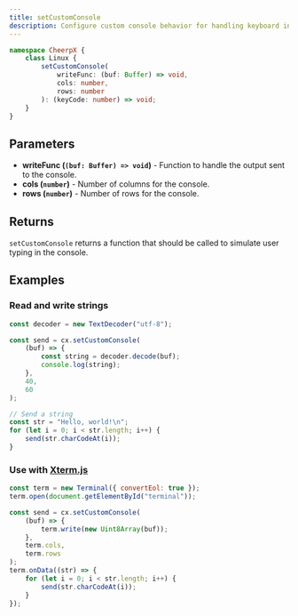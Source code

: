 ```yaml
---
title: setCustomConsole
description: Configure custom console behavior for handling keyboard input and output display
---
```


```ts
namespace CheerpX {
	class Linux {
		setCustomConsole(
			writeFunc: (buf: Buffer) => void,
			cols: number,
			rows: number
		): (keyCode: number) => void;
	}
}
```

## Parameters

- **writeFunc (`(buf: Buffer) => void`)** - Function to handle the output sent to the console.
- **cols (`number`)** - Number of columns for the console.
- **rows (`number`)** - Number of rows for the console.

## Returns

`setCustomConsole` returns a function that should be called to simulate user typing in the console.

## Examples

### Read and write strings

```js
const decoder = new TextDecoder("utf-8");

const send = cx.setCustomConsole(
	(buf) => {
		const string = decoder.decode(buf);
		console.log(string);
	},
	40,
	60
);

// Send a string
const str = "Hello, world!\n";
for (let i = 0; i < str.length; i++) {
	send(str.charCodeAt(i));
}
```

### Use with [Xterm.js](https://xtermjs.org/)

```js
const term = new Terminal({ convertEol: true });
term.open(document.getElementById("terminal"));

const send = cx.setCustomConsole(
	(buf) => {
		term.write(new Uint8Array(buf));
	},
	term.cols,
	term.rows
);
term.onData((str) => {
	for (let i = 0; i < str.length; i++) {
		send(str.charCodeAt(i));
	}
});
```
